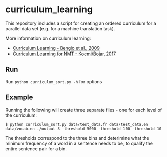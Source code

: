 # curriculum_learning

This repository includes a script for creating an ordered curriculum for a parallel data set (e.g. for a machine translation task).

More information on curriculum learning:
- [Curriculum Learning - Bengio et al., 2009](https://ronan.collobert.com/pub/matos/2009_curriculum_icml.pdf)
- [Curriculum Learning for NMT - Kocmi/Bojar, 2017](https://www.acl-bg.org/proceedings/2017/RANLP%202017/pdf/RANLP050.pdf)

## Run
Run ```python curriculum_sort.py -h``` for options

## Example
Running the following will create three separate files - one for each level of the curriculum:

    $ python curriculum_sort.py data/test_data.fr data/test_data.en data/vocab.en ./output 3 -threshold 5000 -threshold 100 -threshold 10
    
The thresholds correspond to the three bins and deterimine what the minimum frequency of a word in a sentence needs to be, to qualify the entire sentence pair for a bin.
